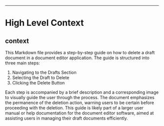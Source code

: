 

  ---
# High Level Context
## context
This Markdown file provides a step-by-step guide on how to delete a draft document in a document editor application. The guide is structured into three main steps:

1. Navigating to the Drafts Section
2. Selecting the Draft to Delete
3. Clicking the Delete Button

Each step is accompanied by a brief description and a corresponding image to visually guide the user through the process. The document emphasizes the permanence of the deletion action, warning users to be certain before proceeding with the deletion. This guide is likely part of a larger user manual or help documentation for the document editor software, aimed at assisting users in managing their draft documents efficiently.

  